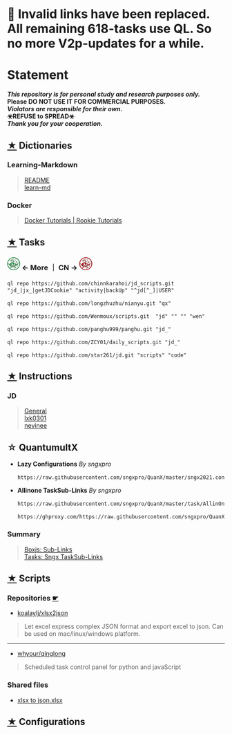 # 📌 Invalid links have been replaced. All remaining 618-tasks use QL. So no more V2p-updates for a while.

# Statement
  
***This repository is for personal study and research purposes only.***    
**Please DO NOT USE IT FOR COMMERCIAL PURPOSES.**  
***Violators are responsible for their own.***  
**☣REFUSE to SPREAD☣**   
***Thank you for your cooperation.***


## [★](./Dict) Dictionaries
### Learning-Markdown
> [README](https://github.com/Oreomeow/README#readme)  
> [learn-md](https://xianbai.me/learn-md/index.html)
### Docker
> [Docker Tutorials | Rookie Tutorials](https://www.runoob.com/docker/docker-tutorial.html)  


## [★](./Tasks) Tasks
### [<img src="/Icons/qinglong/QL.png" title="QL" width="30" height="30" />][QL] ← More ｜ CN → [<img src="/Icons/qinglong/QLCN.png" title="QL" width="30" height="30" />][QLCN]
```
ql repo https://github.com/chinnkarahoi/jd_scripts.git "jd_|jx_|getJDCookie" "activity|backUp" "^jd[^_]|USER"
```
```
ql repo https://github.com/longzhuzhu/nianyu.git "qx"
```
```
ql repo https://github.com/Wenmoux/scripts.git  "jd" "" "" "wen"
```
```
ql repo https://github.com/panghu999/panghu.git "jd_"
```
```
ql repo https://github.com/ZCY01/daily_scripts.git "jd_"
```
```
ql repo https://github.com/star261/jd.git "scripts" "code" 
```


## [★](./INS) Instructions
### JD
> [General](https://www.kdocs.cn/l/cvv59F3SXS4B)  
> [lxk0301](./INS/JD/lxk0301#readme)  
> [nevinee](./INS/JD/nevinee#readme)  


## ☆ QuantumultX
- **Lazy Configurations** *By sngxpro*
  ```  
  https://raw.githubusercontent.com/sngxpro/QuanX/master/sngx2021.conf
  ```
 
- **Allinone TaskSub-Links** *By sngxpro*
  ```
  https://raw.githubusercontent.com/sngxpro/QuanX/master/task/AllinOne.json
  ```
  ```
  https://ghproxy.com/https://raw.githubusercontent.com/sngxpro/QuanX/master/task/AllinOne.json
  ```

### Summary
> [Boxjs: Sub-Links](./QX/Boxjs#readme)  
> [Tasks: Sngx TaskSub-Links](https://github.com/sngxpro/QuanX/tree/master/task#readme)


## [★](./Scripts) Scripts 
### Repositories [☛](./Scripts#repositories)
- [koalaylj/xlsx2json](https://github.com/koalaylj/xlsx2json#readme)
> Let excel express complex JSON format and export excel to json. Can be used on mac/linux/windows platform.
---
- [whyour/qinglong](https://github.com/whyour/qinglong)
> Scheduled task control panel for python and javaScript

### Shared files  
- [xlsx to json.xlsx](https://www.kdocs.cn/p/114897140398) 

## [★](./Conf) Configurations  



[QL]:./Tasks/qlrepo#readme
[QLCN]:./Tasks/qlrepo/repoCN.md#cn
